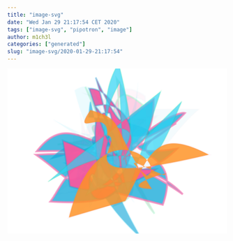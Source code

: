 ```yaml
---
title: "image-svg"
date: "Wed Jan 29 21:17:54 CET 2020"
tags: ["image-svg", "pipotron", "image"]
author: m1ch3l
categories: ["generated"]
slug: "image-svg/2020-01-29-21:17:54"
---
```


![](image.svg)
